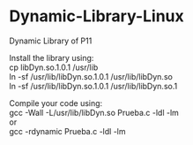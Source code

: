 # Dynamic-Library-Linux
Dynamic Library of P11  
  
Install the library using:  
cp libDyn.so.1.0.1 /usr/lib  
ln -sf /usr/lib/libDyn.so.1.0.1 /usr/lib/libDyn.so  
ln -sf /usr/lib/libDyn.so.1.0.1 /usr/lib/libDyn.so.1  
  
Compile your code using:  
gcc -Wall -L/usr/lib/libDyn.so Prueba.c -ldl -lm  
or  
gcc -rdynamic Prueba.c -ldl -lm
